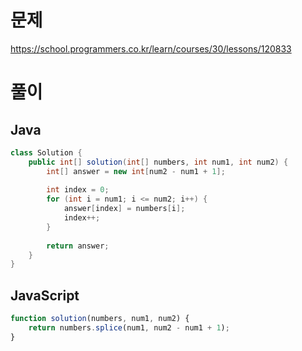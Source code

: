 # 문제
https://school.programmers.co.kr/learn/courses/30/lessons/120833

# 풀이
## Java
```java
class Solution {
    public int[] solution(int[] numbers, int num1, int num2) {
        int[] answer = new int[num2 - num1 + 1];
        
        int index = 0;
        for (int i = num1; i <= num2; i++) {
            answer[index] = numbers[i];
            index++;
        }
        
        return answer;
    }
}
```

## JavaScript
```javascript
function solution(numbers, num1, num2) {
    return numbers.splice(num1, num2 - num1 + 1);
}
```
